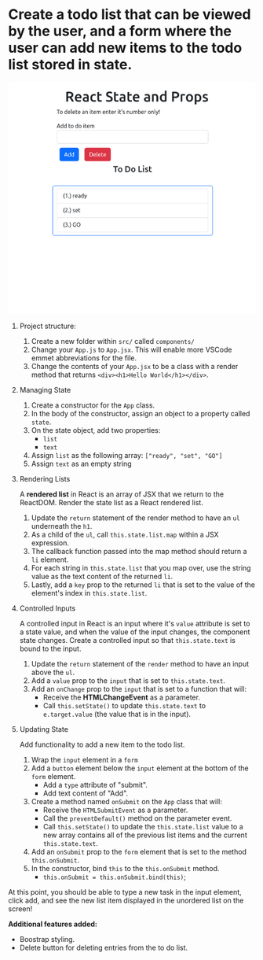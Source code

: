 # Create a todo list that can be viewed by the user, and a form where the user can add new items to the todo list stored in state.

![To Do List](/ReactStateAndProps-ToDoList.png?raw=true "To Do List")

1. Project structure:
    1. Create a new folder within `src/` called `components/`
    1. Change your `App.js` to `App.jsx`. This will enable more VSCode emmet abbreviations for the file.
    1. Change the contents of your `App.jsx` to be a class with a render method that returns `<div><h1>Hello World</h1></div>`.
1. Managing State
    1. Create a constructor for the `App` class.
    1. In the body of the constructor, assign an object to a property called `state`.
    1. On the state object, add two properties:
        - `list`
        - `text`
    1. Assign `list` as the following array: `["ready", "set", "GO"]`
    1. Assign `text` as an empty string
1. Rendering Lists
    
    A __rendered list__ in React is an array of JSX that we return to the ReactDOM. Render the state list as a React rendered list.
    1. Update the `return` statement of the render method to have an `ul` underneath the `h1`.
    1. As a child of the `ul`, call `this.state.list.map` within a JSX expression.
    1. The callback function passed into the map method should return a `li` element.
    1. For each string in `this.state.list` that you map over, use the string value as the text content of the returned `li`.
    1. Lastly, add a `key` prop to the returned `li` that is set to the value of the element's index in `this.state.list`.
1. Controlled Inputs 
    
    A controlled input in React is an input where it's `value` attribute is set to a state value, and when the value of the input changes, the component state changes. Create a controlled input so that `this.state.text` is bound to the input.
    1. Update the `return` statement of the `render` method to have an input above the `ul`.
    1. Add a `value` prop to the `input` that is set to `this.state.text`.
    1. Add an `onChange` prop to the `input` that is set to a function that will:
        - Receive the __HTMLChangeEvent__ as a parameter.
        - Call `this.setState()` to update `this.state.text` to `e.target.value` (the value that is in the input).
1. Updating State

    Add functionality to add a new item to the todo list.
    1. Wrap the `input` element in a `form`
    1. Add a `button` element below the `input` element at the bottom of the `form` element.
        - Add a `type` attribute of "submit".
        - Add text content of "Add".
    1. Create a method named `onSubmit` on the `App` class that will:
         - Receive the `HTMLSubmitEvent` as a parameter.
         - Call the `preventDefault()` method on the parameter event.
         - Call `this.setState()` to update the `this.state.list` value to a new array contains all of the previous list items and the current `this.state.text`.
    1. Add an `onSubmit` prop to the `form` element that is set to the method `this.onSubmit`.
    1. In the constructor, bind `this` to the `this.onSubmit` method.
        - `this.onSubmit = this.onSubmit.bind(this)`;

At this point, you should be able to type a new task in the input element, click add, and see the new list item displayed in the unordered list on the screen!

__Additional features added:__
- Boostrap styling.
- Delete button for deleting entries from the to do list.

